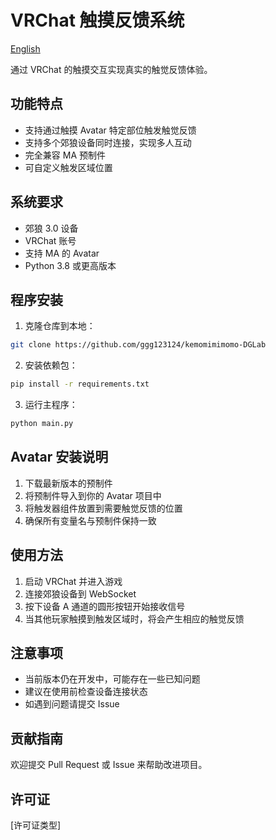 # VRChat 触摸反馈系统

[English](./README_EN.md)

通过 VRChat 的触摸交互实现真实的触觉反馈体验。

## 功能特点

- 支持通过触摸 Avatar 特定部位触发触觉反馈
- 支持多个郊狼设备同时连接，实现多人互动
- 完全兼容 MA 预制件
- 可自定义触发区域位置

## 系统要求

- 郊狼 3.0 设备
- VRChat 账号
- 支持 MA 的 Avatar
- Python 3.8 或更高版本

## 程序安装

1. 克隆仓库到本地：
```bash
git clone https://github.com/ggg123124/kemomimimomo-DGLab
```
2. 安装依赖包：
```bash
pip install -r requirements.txt
```
3. 运行主程序：
```bash
python main.py
```

## Avatar 安装说明

1. 下载最新版本的预制件
2. 将预制件导入到你的 Avatar 项目中
3. 将触发器组件放置到需要触觉反馈的位置
4. 确保所有变量名与预制件保持一致

## 使用方法

1. 启动 VRChat 并进入游戏
2. 连接郊狼设备到 WebSocket
3. 按下设备 A 通道的圆形按钮开始接收信号
4. 当其他玩家触摸到触发区域时，将会产生相应的触觉反馈

## 注意事项

- 当前版本仍在开发中，可能存在一些已知问题
- 建议在使用前检查设备连接状态
- 如遇到问题请提交 Issue

## 贡献指南

欢迎提交 Pull Request 或 Issue 来帮助改进项目。

## 许可证

[许可证类型]

